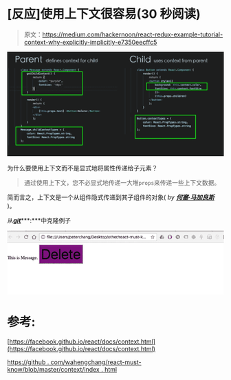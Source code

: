 # [反应]使用上下文很容易(30 秒阅读)

> 原文：<https://medium.com/hackernoon/react-redux-example-tutorial-context-why-explicitly-implicitly-e7350eecffc5>

![](img/b1fe306f8138e595bf3086fe263e1700.png)

为什么要使用上下文而不是显式地将属性传递给子元素？

> 通过使用上下文，您不必显式地传递一大堆`props`来传递一些上下文数据。

简而言之，上下文是一个从组件隐式传递到其子组件的对象( *by* [***何塞·马加良斯***](https://blog.jscrambler.com/author/jose-magalhaes) )。

从[***git***](https://github.com/wahengchang/react-must-know/blob/master/context/index.html)***:***中克隆例子

![](img/7af7893b8de4c5e88a6cbea8aca2236a.png)

# 参考:

[https://facebook.github.io/react/docs/context.html](https://facebook.github.io/react/docs/context.html)

[https://github . com/wahengchang/react-must-know/blob/master/context/index . html](https://github.com/wahengchang/react-must-know/blob/master/context/index.html)